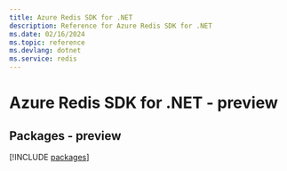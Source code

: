 ```yaml
---
title: Azure Redis SDK for .NET
description: Reference for Azure Redis SDK for .NET
ms.date: 02/16/2024
ms.topic: reference
ms.devlang: dotnet
ms.service: redis
---
```

# Azure Redis SDK for .NET - preview
## Packages - preview
[!INCLUDE [packages](redis-index.md)]